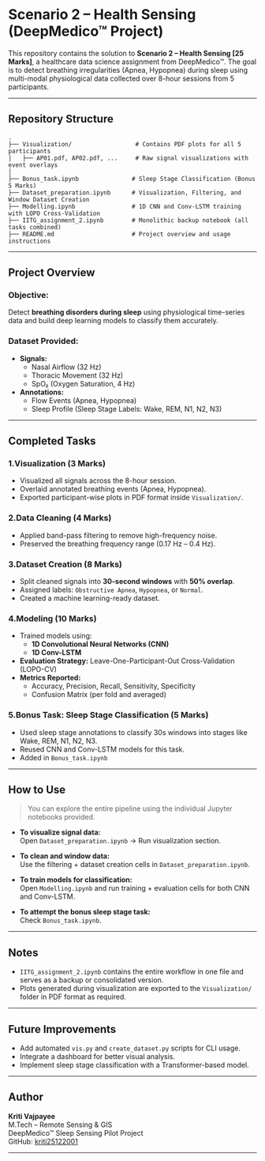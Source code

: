 # Scenario 2 – Health Sensing (DeepMedico™ Project)

This repository contains the solution to **Scenario 2 – Health Sensing [25 Marks]**, a healthcare data science assignment from DeepMedico™. The goal is to detect breathing irregularities (Apnea, Hypopnea) during sleep using multi-modal physiological data collected over 8-hour sessions from 5 participants.

---

## Repository Structure

```
.
├── Visualization/                  # Contains PDF plots for all 5 participants
│   ├── AP01.pdf, AP02.pdf, ...     # Raw signal visualizations with event overlays
│
├── Bonus_task.ipynb               # Sleep Stage Classification (Bonus 5 Marks)
├── Dataset_preparation.ipynb      # Visualization, Filtering, and Window Dataset Creation
├── Modelling.ipynb                # 1D CNN and Conv-LSTM training with LOPO Cross-Validation
├── IITG_assignment_2.ipynb        # Monolithic backup notebook (all tasks combined)
├── README.md                      # Project overview and usage instructions
```



---

## Project Overview

### Objective:
Detect **breathing disorders during sleep** using physiological time-series data and build deep learning models to classify them accurately.

### Dataset Provided:
- **Signals:**
  - Nasal Airflow (32 Hz)
  - Thoracic Movement (32 Hz)
  - SpO₂ (Oxygen Saturation, 4 Hz)
- **Annotations:**
  - Flow Events (Apnea, Hypopnea)
  - Sleep Profile (Sleep Stage Labels: Wake, REM, N1, N2, N3)

---

## Completed Tasks

### 1.Visualization (3 Marks)
- Visualized all signals across the 8-hour session.
- Overlaid annotated breathing events (Apnea, Hypopnea).
- Exported participant-wise plots in PDF format inside `Visualization/`.

### 2.Data Cleaning (4 Marks)
- Applied band-pass filtering to remove high-frequency noise.
- Preserved the breathing frequency range (0.17 Hz – 0.4 Hz).

### 3.Dataset Creation (8 Marks)
- Split cleaned signals into **30-second windows** with **50% overlap**.
- Assigned labels: `Obstructive Apnea`, `Hypopnea`, or `Normal`.
- Created a machine learning-ready dataset.

### 4.Modeling (10 Marks)
- Trained models using:
  - **1D Convolutional Neural Networks (CNN)**
  - **1D Conv-LSTM**
- **Evaluation Strategy:** Leave-One-Participant-Out Cross-Validation (LOPO-CV)
- **Metrics Reported:**
  - Accuracy, Precision, Recall, Sensitivity, Specificity
  - Confusion Matrix (per fold and averaged)

### 5.Bonus Task: Sleep Stage Classification (5 Marks)
- Used sleep stage annotations to classify 30s windows into stages like Wake, REM, N1, N2, N3.
- Reused CNN and Conv-LSTM models for this task.
- Added in `Bonus_task.ipynb`

---

## How to Use

> You can explore the entire pipeline using the individual Jupyter notebooks provided.

- **To visualize signal data:**  
  Open `Dataset_preparation.ipynb` → Run visualization section.

- **To clean and window data:**  
  Use the filtering + dataset creation cells in `Dataset_preparation.ipynb`.

- **To train models for classification:**  
  Open `Modelling.ipynb` and run training + evaluation cells for both CNN and Conv-LSTM.

- **To attempt the bonus sleep stage task:**  
  Check `Bonus_task.ipynb`.

---

## Notes

- `IITG_assignment_2.ipynb` contains the entire workflow in one file and serves as a backup or consolidated version.
- Plots generated during visualization are exported to the `Visualization/` folder in PDF format as required.

---

## Future Improvements

- Add automated `vis.py` and `create_dataset.py` scripts for CLI usage.
- Integrate a dashboard for better visual analysis.
- Implement sleep stage classification with a Transformer-based model.

---

## Author

**Kriti Vajpayee**  
M.Tech – Remote Sensing & GIS  
DeepMedico™ Sleep Sensing Pilot Project  
GitHub: [kriti25122001](https://github.com/kriti25122001)

---
